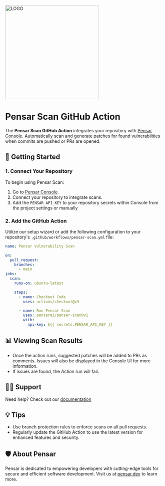 <img src="https://www.pensarai.com/logo.svg" alt="LOGO" width="300"/>

# Pensar Scan GitHub Action

The **Pensar Scan GitHub Action** integrates your repository with [Pensar Console](https://console.pensar.dev). Automatically scan and generate patches for found vulnerabilities when commits are pushed or PRs are opened.

## 🚀 Getting Started

### 1. Connect Your Repository

To begin using Pensar Scan:

1. Go to [Pensar Console](https://console.pensar.dev).
2. Connect your repository to integrate scans.
3. Add the `PENSAR_API_KEY` to your repository secrets within Console from the project settings or manually

### 2. Add the GitHub Action

Utilize our setup wizard or add the following configuration to your repository's `.github/workflows/pensar-scan.yml` file:

```yaml
name: Pensar Vulnerability Scan

on:
  pull_request:
    branches:
      - main
jobs:
  scan:
    runs-on: ubuntu-latest

    steps:
      - name: Checkout Code
        uses: actions/checkout@v3

      - name: Run Pensar Scan
        uses: pensarai/pensar-scan@v1
        with:
          api-key: ${{ secrets.PENSAR_API_KEY }}
```

## 📊 Viewing Scan Results

- Once the action runs, suggested patches will be added to PRs as comments. Issues will also be displayed in the Console UI for more information.
- If issues are found, the Action run will fail.

## 🙋‍♂️ Support

Need help? Check out our [documentation](https://docs.pensar.dev)

## 💡 Tips

- Use branch protection rules to enforce scans on all pull requests.
- Regularly update the GitHub Action to use the latest version for enhanced features and security.

## 🛡 About Pensar

Pensar is dedicated to empowering developers with cutting-edge tools for secure and efficient software development. Visit us at [pensar.dev](https://pensarai.com) to learn more.
